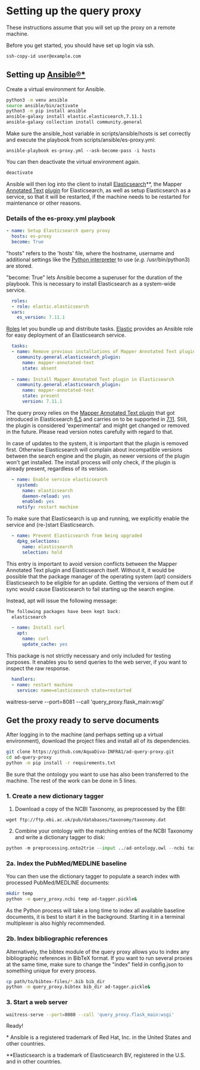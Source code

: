 # Setting up the query proxy

These instructions assume that you will set up the proxy on a remote machine.

Before you get started, you should have set up login via ssh.

```bash
ssh-copy-id user@example.com
```

## Setting up [Ansible®&#42;](https://docs.ansible.com/ansible/latest/installation_guide/intro_installation.html#virtual-environments)

Create a virtual environment for Ansible.

```bash
python3 -m venv ansible
source ansible/bin/activate
python3 -m pip install ansible
ansible-galaxy install elastic.elasticsearch,7.11.1
ansible-galaxy collection install community.general
```

Make sure the ansible_host variable in scripts/ansible/hosts is set correctly and execute the playbook from scripts/ansible/es-proxy.yml:

```
ansible-playbook es-proxy.yml --ask-become-pass -i hosts
```

You can then deactivate the virtual environment again.

```bash
deactivate
```

Ansible will then log into the client to install [Elasticsearch](https://www.elastic.co/elasticsearch/)**, the Mapper [Annotated Text](https://www.elastic.co/blog/search-for-things-not-strings-with-the-annotated-text-plugin) [plugin](https://www.elastic.co/guide/en/elasticsearch/plugins/current/mapper-annotated-text.html) for Elasticsearch, as well as setup Elasticsearch as a service, so that it will be restarted, if the machine needs to be restarted for maintenance or other reasons.

### Details of the es-proxy.yml playbook

```yaml
- name: Setup Elasticsearch query proxy
  hosts: es-proxy
  become: True
```
"hosts" refers to the 'hosts' file, where the hostname, username and additional settings like the [Python interpreter](https://docs.ansible.com/ansible/latest/reference_appendices/python_3_support.html#using-python-3-on-the-managed-machines-with-commands-and-playbooks) to use (*e.g.* /usr/bin/python3) are stored.

"become: True" lets Ansible become a superuser for the duration of the playbook. This is necessary to install Elasticsearch as a system-wide service.

```yaml
  roles:
  - role: elastic.elasticsearch
  vars:
    es_version: 7.11.1
```

[Roles](https://docs.ansible.com/ansible/latest/user_guide/playbooks_reuse_roles.html) let you bundle up and distribute tasks. [Elastic](https://github.com/elastic/ansible-elasticsearch) provides an Ansible role for easy deployment of an Elasticsearch service.

```yaml
  tasks:
  - name: Remove previous installations of Mapper Annotated Text plugin
    community.general.elasticsearch_plugin:
      name: mapper-annotated-text
      state: absent
      
  - name: Install Mapper Annotated Text plugin in Elasticsearch
    community.general.elasticsearch_plugin:
      name: mapper-annotated-text
      state: present
      version: 7.11.1
```

The query proxy relies on the [Mapper Annotated Text plugin](https://www.elastic.co/blog/search-for-things-not-strings-with-the-annotated-text-plugin) that got introduced in Elasticsearch [6.5](https://www.elastic.co/guide/en/elasticsearch/plugins/6.5/mapper-annotated-text.html) and carries on to be supported in [7.11](https://www.elastic.co/guide/en/elasticsearch/plugins/7.11/mapper-annotated-text.html). Still, the plugin is considered 'experimental' and might get changed or removed in the future. Please read version notes carefully with regard to that.

In case of updates to the system, it is important that the plugin is removed first. Otherwise Elasticsearch will complain about incompatible versions between the search engine and the plugin, as newer versions of the plugin won't get installed. The install process will only check, if the plugin is already present, regardless of its version.

```yaml
  - name: Enable service elasticsearch
    systemd:
      name: elasticsearch
      daemon-reload: yes
      enabled: yes
    notify: restart machine
```

To make sure that Elasticsearch is up and running, we explicitly enable the service and (re-)start Elasticsearch.

```yaml
  - name: Prevent Elasticsearch from being upgraded
    dpkg_selections:
      name: elasticsearch
      selection: hold
```

This entry is important to avoid version conflicts between the Mapper Annotated Text plugin and Elasticsearch itself. Without it, it would be possible that the package manager of the operating system (apt) considers Elasticsearch to be eligible for an update. Getting the versions of them out if sync would cause Elasticsearch to fail starting up the search engine.

Instead, apt will issue the following message:

```bash
The following packages have been kept back:
  elasticsearch
```

```yaml
  - name: Install curl
    apt:
      name: curl
      update_cache: yes
```

This package is not strictly necessary and only included for testing purposes. It enables you to send queries to the web server, if you want to inspect the raw response.

```yaml
  handlers:
  - name: restart machine
    service: name=elasticsearch state=restarted
```

waitress-serve --port=8081 --call 'query_proxy.flask_main:wsgi'

## Get the proxy ready to serve documents

After logging in to the machine (and perhaps setting up a virtual environment), download the project files and install all of its dependencies.

```bash
git clone https://github.com/AquaDiva-INFRA1/ad-query-proxy.git
cd ad-query-proxy
python -m pip install -r requirements.txt
```

Be sure that the ontology you want to use has also been transferred to the machine. The rest of the work can be done in 5 lines.

### 1. Create a new dictionary tagger

1. Download a copy of the NCBI Taxonomy, as preprocessed by the EBI:

```
wget ftp://ftp.ebi.ac.uk/pub/databases/taxonomy/taxonomy.dat
```

2. Combine your ontology with the matching entries of the NCBI Taxonomy and write a dictionary tagger to disk:

```python
python -m preprocessing.onto2trie --input ../ad-ontology.owl --ncbi taxonomy.dat --output ad-tagger.pickle
```

### 2a. Index the PubMed/MEDLINE baseline

You can then use the dictionary tagger to populate a search index with processed PubMed/MEDLINE documents:

```bash
mkdir temp
python -m query_proxy.ncbi temp ad-tagger.pickle&
```

As the Python process will take a long time to index all available baseline documents, it is best to start it in the background. Starting it in a terminal multiplexer is also highly recommended.

### 2b. Index bibliographic references

Alternatively, the bibtex module of the query proxy allows you to index any bibliographic references in BibTeX format.
If you want to run several proxies at the same time, make sure to change the "index" field in config.json to something unique for every process.

```bash
cp path/to/bibtex-files/*.bib bib_dir
python -m query_proxy.bibtex bib_dir ad-tagger.pickle&
```

### 3. Start a web server

```bash
waitress-serve --port=8080 --call 'query_proxy.flask_main:wsgi'
```

Ready!

&#42; Ansible is a registered trademark of Red Hat, Inc. in the United States and other countries.

&#42;&#42;Elasticsearch is a trademark of Elasticsearch BV, registered in the U.S. and in other countries.
